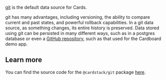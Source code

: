 [git](https://git-scm.com/) is the default data source for Cards.

git has many advantages, including versioning, the ability to compare current and past states, and powerful rollback capabilities.
In a git data source, as something changes, its entire history is preserved.
Data stored using git can be persisted in many different ways, such as in a postgres database or even a [GitHub repository](https://github.com/cardstack/cardboard-data), such as that used for the Cardboard demo app.

## Learn more

You can find the source code for the `@cardstack/git` package [here](https://github.com/cardstack/cardstack/tree/master/packages/git).
